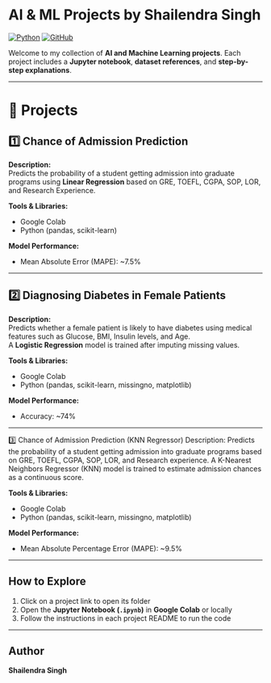 # **AI & ML Projects by Shailendra Singh**

[![Python](https://img.shields.io/badge/Python-3.11-blue)](https://www.python.org/)
[![GitHub](https://img.shields.io/badge/GitHub-Repository-black)](https://github.com/)

Welcome to my collection of **AI and Machine Learning projects**. Each project includes a **Jupyter notebook**, **dataset references**, and **step-by-step explanations**.

---

# 🚀 Projects

## 1️⃣ Chance of Admission Prediction
**Description:**  
Predicts the probability of a student getting admission into graduate programs using **Linear Regression** based on GRE, TOEFL, CGPA, SOP, LOR, and Research Experience.  

**Tools & Libraries:**  
- Google Colab  
- Python (pandas, scikit-learn)  

**Model Performance:**  
- Mean Absolute Error (MAPE): ~7.5%  

---

## 2️⃣ Diagnosing Diabetes in Female Patients
**Description:**  
Predicts whether a female patient is likely to have diabetes using medical features such as Glucose, BMI, Insulin levels, and Age.  
A **Logistic Regression** model is trained after imputing missing values.  

**Tools & Libraries:**  
- Google Colab  
- Python (pandas, scikit-learn, missingno, matplotlib)  

**Model Performance:**  
- Accuracy: ~74%  


---

3️⃣ Chance of Admission Prediction (KNN Regressor)
Description:
Predicts the probability of a student getting admission into graduate programs based on GRE, TOEFL, CGPA, SOP, LOR, and Research experience.
A K-Nearest Neighbors Regressor (KNN) model is trained to estimate admission chances as a continuous score.

**Tools & Libraries:**  
- Google Colab  
- Python (pandas, scikit-learn, missingno, matplotlib)

**Model Performance:**
- Mean Absolute Percentage Error (MAPE): ~9.5%

---

## **How to Explore**

1. Click on a project link to open its folder
2. Open the **Jupyter Notebook (`.ipynb`)** in **Google Colab** or locally
3. Follow the instructions in each project README to run the code

---

## **Author**

**Shailendra Singh**
